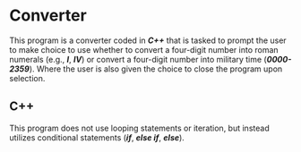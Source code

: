 # Converter
This program is a converter coded in ***C++*** that is tasked to prompt the user to make choice to use whether to convert a four-digit number into roman numerals (e.g., ***I***, ***IV***) or convert a four-digit number into military time (***0000-2359***). Where the user is also given the choice to close the program upon selection.

## C++
This program does not use looping statements or iteration, but instead utilizes conditional statements (***if***, ***else if***, ***else***).
